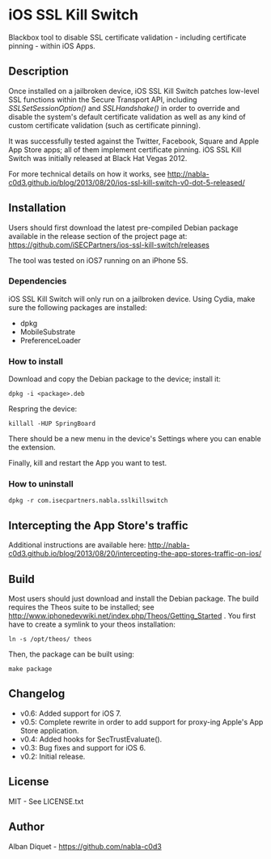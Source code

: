 iOS SSL Kill Switch
===================

Blackbox tool to disable SSL certificate validation - including certificate
pinning - within iOS Apps.


Description
-----------

Once installed on a jailbroken device, iOS SSL Kill Switch patches low-level
SSL functions within the Secure Transport API, including _SSLSetSessionOption()_
and _SSLHandshake()_ in order to override and disable the system's default
certificate validation as well as any kind of custom certificate validation
(such as certificate pinning).

It was successfully tested against the Twitter, Facebook, Square and Apple App
Store apps; all of them implement certificate pinning. iOS SSL Kill Switch was
initially released at Black Hat Vegas 2012.

For more technical details on how it works, see
http://nabla-c0d3.github.io/blog/2013/08/20/ios-ssl-kill-switch-v0-dot-5-released/


Installation
------------

Users should first download the latest pre-compiled Debian package available in
the release section of the project page at:
https://github.com/iSECPartners/ios-ssl-kill-switch/releases

The tool was tested on iOS7 running on an iPhone 5S.

### Dependencies

iOS SSL Kill Switch will only run on a jailbroken device. Using Cydia, make
sure the following packages are installed:
- dpkg
- MobileSubstrate
- PreferenceLoader

### How to install

Download and copy the Debian package to the device; install it:

    dpkg -i <package>.deb

Respring the device:

    killall -HUP SpringBoard

There should be a new menu in the device's Settings where you can
enable the extension.

Finally, kill and restart the App you want to test.

### How to uninstall

    dpkg -r com.isecpartners.nabla.sslkillswitch


Intercepting the App Store's traffic
------------------------------------

Additional instructions are available here:
http://nabla-c0d3.github.io/blog/2013/08/20/intercepting-the-app-stores-traffic-on-ios/


Build
-----

Most users should just download and install the Debian package.
The build requires the Theos suite to be installed;
see http://www.iphonedevwiki.net/index.php/Theos/Getting_Started .
You first have to create a symlink to your theos installation:

    ln -s /opt/theos/ theos

Then, the package can be built using:

    make package


Changelog
---------

* v0.6: Added support for iOS 7.
* v0.5: Complete rewrite in order to add support for proxy-ing Apple's App Store application.
* v0.4: Added hooks for SecTrustEvaluate().
* v0.3: Bug fixes and support for iOS 6.
* v0.2: Initial release.


License
-------

MIT - See LICENSE.txt


Author
------

Alban Diquet - https://github.com/nabla-c0d3
